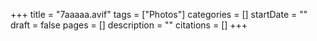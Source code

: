 +++
title = "7aaaaa.avif"
tags = ["Photos"]
categories = []
startDate = ""
draft = false
pages = []
description = ""
citations = []
+++
